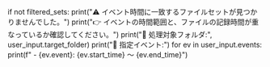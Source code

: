 if not filtered_sets:
    print("⚠️ イベント時間に一致するファイルセットが見つかりませんでした。")
    print("👉 イベントの時間範囲と、ファイルの記録時間が重なっているか確認してください。")
    print("📂 処理対象フォルダ:", user_input.target_folder)
    print("📅 指定イベント:")
    for ev in user_input.events:
        print(f"   - {ev.event}: {ev.start_time} ～ {ev.end_time}")